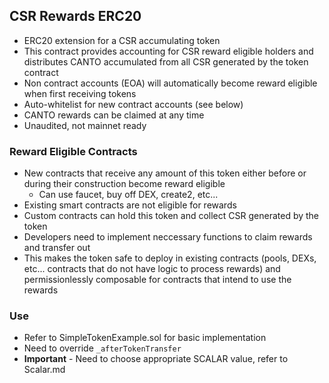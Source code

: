 ## CSR Rewards ERC20

- ERC20 extension for a CSR accumulating token
- This contract provides accounting for CSR reward eligible holders and distributes CANTO accumulated from all CSR generated by the token contract
- Non contract accounts (EOA) will automatically become reward eligible when first receiving tokens
- Auto-whitelist for new contract accounts (see below) 
- CANTO rewards can be claimed at any time
- Unaudited, not mainnet ready

### Reward Eligible Contracts
- New contracts that receive any amount of this token either before or during their construction become reward eligible
    - Can use faucet, buy off DEX, create2, etc...
- Existing smart contracts are not eligible for rewards
- Custom contracts can hold this token and collect CSR generated by the token
- Developers need to implement neccessary functions to claim rewards and transfer out
- This makes the token safe to deploy in existing contracts (pools, DEXs, etc... contracts that do not have logic to process rewards) and permissionlessly composable for contracts that intend to use the rewards

### Use
- Refer to SimpleTokenExample.sol for basic implementation
- Need to override `_afterTokenTransfer`
- **Important** - Need to choose appropriate SCALAR value, refer to Scalar.md